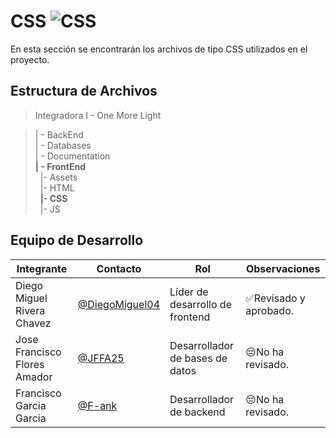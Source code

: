 # CSS  ![CSS](https://img.shields.io/badge/CSS-239120?&style=for-the-badge&logo=css3&logoColor=white)
En esta sección se encontrarán los archivos de tipo CSS utilizados en el proyecto.

## Estructura de Archivos

>Integradora I - One More Light

>| - BackEnd<br>
>| - Databases<br>
>| - Documentation<br>
>**| - FrontEnd**<br>
>&nbsp;&nbsp;|- Assets<br>
>&nbsp;&nbsp;|- HTML<br>
>&nbsp;&nbsp;**|- CSS**<br>
>&nbsp;&nbsp;|- JS<br>

## Equipo de Desarrollo

|Integrante|Contacto|Rol|Observaciones|
|------------|--------|---|---|
|Diego Miguel Rivera Chavez|[@DiegoMiguel04](https://github.com/DiegoMiguel04)|Líder de desarrollo de frontend|✅Revisado y aprobado.|
|Jose Francisco Flores Amador|[@JFFA25](https://github.com/JFFA25)|Desarrollador de bases de datos|😔No ha revisado.|
|Francisco Garcia Garcia|[@F-ank](https://github.com/F-ank)|Desarrollador de backend|😔No ha revisado.|